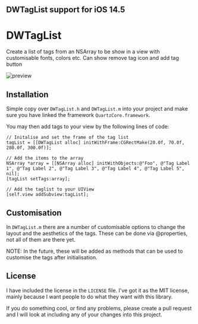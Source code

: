 ## DWTagList support for iOS 14.5

DWTagList
=========

Create a list of tags from an NSArray to be show in a view with customisable fonts, colors etc.
Can show remove tag icon and add tag button

![preview](http://f.cl.ly/items/3N3g2f1g0n053i0A3g0K/%D0%A1%D0%BD%D0%B8%D0%BC%D0%BE%D0%BA%20%D1%8D%D0%BA%D1%80%D0%B0%D0%BD%D0%B0%2028%20%D1%84%D0%B5%D0%B2%D1%80.%202014%20%D0%B3.,%2022.31.59%20%D1%81%20%D0%A1%D0%B8%D0%BC%D1%83%D0%BB%D1%8F%D1%82%D0%BE%D1%80%D0%B0%20iOS.png "Preview")

## Installation

Simple copy over `DWTagList.h` and `DWTagList.m` into your project and make sure you have linked the framework `QuartzCore.framework`.

You may then add tags to your view by the following lines of code:

    // Initalise and set the frame of the tag list
    tagList = [[DWTagList alloc] initWithFrame:CGRectMake(20.0f, 70.0f, 280.0f, 300.0f)];

    // Add the items to the array
    NSArray *array = [[NSArray alloc] initWithObjects:@"Foo", @"Tag Label 1", @"Tag Label 2", @"Tag Label 3", @"Tag Label 4", @"Tag Label 5", nil];
    [tagList setTags:array];

    // Add the taglist to your UIView
    [self.view addSubview:tagList];

## Customisation

In `DWTagList.m` there are a number of customisable options to change the layout and the aesthetics of the tags. These can be done via @properties, not all of them are there yet.

NOTE: In the future, these will be added as methods that can be used to customise the tags after initialisation.

## License

I have included the license in the `LICENSE` file. I've got it as the MIT license, mainly because I want people to do what they want with this library.

If you do something cool, or find any problems, please create a pull request and I will look at including any of your changes into this project.
